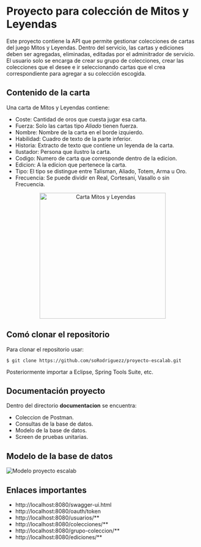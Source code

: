 # Proyecto para colección de Mitos y Leyendas

Este proyecto contiene la API que permite gestionar colecciones de cartas del juego Mitos y Leyendas. Dentro del servicio, las cartas y ediciones deben ser agregadas, eliminadas, editadas por el adminitrador de servicio. El usuario solo se encarga de crear su grupo de colecciones, crear las colecciones que el desee e ir seleccionando cartas que el crea correspondiente para agregar a su colección escogida. 

## Contenido de la carta

Una carta de Mitos y Leyendas contiene:
*  Coste: Cantidad de oros que cuesta jugar esa carta.
*  Fuerza: Solo las cartas tipo *Aliado* tienen fuerza.
*  Nombre: Nombre de la carta en el borde izquierdo.
*  Habilidad: Cuadro de texto de la parte inferior.
*  Historia: Extracto de texto que contiene un leyenda de la carta.
*  Ilustador: Persona que ilustro la carta.
*  Codigo: Numero de carta que corresponde dentro de la edicion.
*  Edicion: A la edicion que pertenece la carta.
*  Tipo: El tipo se distingue entre Talisman, Aliado, Totem, Arma u Oro.
*  Frecuencia: Se puede dividir en Real, Cortesani, Vasallo o sin Frecuencia.

<p align="center">
  <img align="center" src="https://i.imgur.com/bBmuWo2.jpg" width="330" title="Carta Mitos y Leyendas">
</p>

## Comó clonar el repositorio

Para clonar el repositorio usar:
```
$ git clone https://github.com/soRodriguezz/proyecto-escalab.git
```

Posteriormente importar a Eclipse, Spring Tools Suite, etc.

## Documentación proyecto

Dentro del directorio **documentacion** se encuentra:
* Coleccion de Postman.
* Consultas de la base de datos.
* Modelo de la base de datos.
* Screen de pruebas unitarias.

## Modelo de la base de datos

![Modelo proyecto escalab](https://i.imgur.com/fwAtMm3.png)

## Enlaces importantes

* http://localhost:8080/swagger-ui.html
* http://localhost:8080/oauth/token
* http://localhost:8080/usuarios/**
* http://localhost:8080/colecciones/**
* http://localhost:8080/grupo-coleccion/**
* http://localhost:8080/ediciones/**
